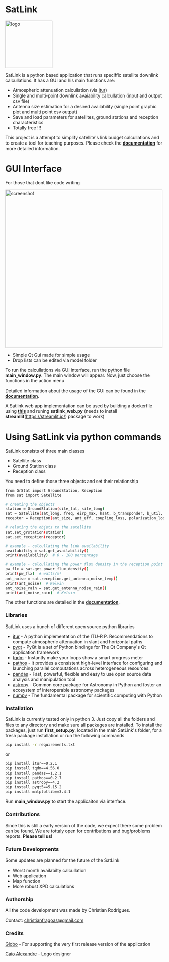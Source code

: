 # SatLink

<img src="pics/LogoSatLink225_225_white.png" alt="logo" width="150"/>

SatLink is a python based application that runs speciffic satellite downlink calcullations. It has a GUI and his main functions are:

  - Atmospheric attenuation calcullation (via [itur])
  - Single and multi-point downlink avaiability calcullation (input and output csv file)
  - Antenna size estimation for a desired availability (single point graphic plot and multi point csv output)
  - Save and load parameters for satellites, ground stations and reception characteristics
  - Totally free !!!

This project is a attempt to simplify satellite's link budget calcullations and to create a tool for teaching purposes. Please check the [**documentation**](https://cfragoas.github.io/SatLink/) for more detailed information.

# GUI Interface
For those that dont like code writing

<img src="https://i.imgur.com/ZMpcxgH.png" alt="screenshot" width="500"/>

  - Simple Qt Gui made for simple usage
  - Drop lists can be edited via model folder

To run the calcullations via GUI interface, run the python file **main_window.py**. The main window will appear. Now, just choose the functions in the action menu

Detailed information about the usage of the GUI can be found in the [**documentation**](https://cfragoas.github.io/SatLink/).

A Satlink web app implementation can be used by building a dockerfile using [**this**](https://github.com/cfragoas/SatLink/blob/main/Dockerfile) and runing **satlink_web.py** (needs to install **streamlit**(https://streamlit.io/) package to work)

# Using SatLink via python commands 
 SatLink consists of three main classes 
 
  - Satellite class
  - Ground Station class
  - Reception class

You need to define those three objects and set their relationship
```sh
from GrStat import GroundStation, Reception
from sat import Satellite

# creating the objects
station = GroundStation(site_lat, site_long)
sat = Satellite(sat_long, freq, eirp_max, hsat, b_transponder, b_util, _, _, mod, rolloff, fec)
receptor = Reception(ant_size, ant_eff, coupling_loss, polarization_loss, lnb_gain, lnb_noise_temp, cable_loss, desfoc_max)

# relating the objets to the satellite
sat.set_grstation(station)
sat.set_reception(receptor) 

# example - calcullating the link availability
availability = sat.get_availability()
print(availability)  # 0 - 100 percentage

# example - calcullating the power flux density in the reception point and the antenna noise in rain conditions
pw_flx = sat.get_power_flux_density()
print(pw_flx)  # watts/m²
ant_noise = sat.reception.get_antenna_noise_temp()
print(ant_noise)  # Kelvin
ant_noise_rain = sat.get_antenna_noise_rain()
print(ant_noise_rain)  # Kelvin
```

The other functions are detailed in the [**documentation**](https://cfragoas.github.io/SatLink/).

### Libraries

SatLink uses a bunch of different open source python libraries

* [itur] - A python implementation of the ITU-R P. Recommendations to compute atmospheric attenuation in slant and horizontal paths
* [pyqt] - PyQt is a set of Python bindings for The Qt Company's Qt application framework
* [tqdm] - Instantly make your loops show a smart progress meter
* [pathos] - It provides a consistent high-level interface for configuring and launching parallel computations across heterogeneous resources.
* [pandas] - Fast, powerful, flexible and easy to use open source data analysis and manipulation tool
* [astropy] - Common core package for Astronomy in Python and foster an ecosystem of interoperable astronomy packages
* [numpy] - The fundamental package for scientific computing with Python

### Installation

SatLink is currently tested only in python 3.
Just copy all the folders and files to any directory and make sure all packages are installed. To install the packages, just run **first_setup.py**, located in the main SatLink's folder, for a fresh package installation or run the following commands

```sh
pip install -r requirements.txt
```

or

```sh
pip install itur==0.2.1
pip install tqdm==4.56.0
pip install pandas==1.2.1
pip install pathos==0.2.7
pip install astropy==4.2
pip install pyqt5==5.15.2
pip install matplotlib==3.4.1
```

Run **main_window.py** to start the applicaiton via interface.

### Contributions

Since this is still a early version of the code, we expect there some problem can be found, We are tottaly open for contributions and bug/problems reports. **Please tell us!**

### Future Developments

Some updates are planned for the future of the SatLink

* Worst month availabilty calcullation
* Web application
* Map function
* More robust XPD calculations

### Authorship

All the code development was made by Christian Rodrigues.

Contact: christianfragoas@gmail.com

### Credits

[Globo] - For supporting the very first release version of the application

[Caio Alexandre] - Logo designer


[//]: # (These are reference links used in the body of this note and get stripped out when the markdown processor does its job. There is no need to format nicely because it shouldn't be seen. Thanks SO - http://stackoverflow.com/questions/4823468/store-comments-in-markdown-syntax)


   [Globo]: <https://globoplay.globo.com/>
   [itur]: <https://github.com/iportillo/ITU-Rpy>
   [pathos]: <https://github.com/uqfoundation/pathos>
   [tqdm]: <https://github.com/tqdm/tqdm>
   [pandas]: <https://pandas.pydata.org/>
   [astropy]: <https://www.astropy.org/>
   [numpy]: <https://numpy.org/>
   [pyqt]: <https://riverbankcomputing.com/software/pyqt/intro>
   [Caio Alexandre]: <https://www.instagram.com/caioalexandredasilva>   
